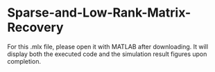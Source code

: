 # Sparse-and-Low-Rank-Matrix-Recovery

For this .mlx file, please open it with MATLAB after downloading. It will display both the executed code and the simulation result figures upon completion.
